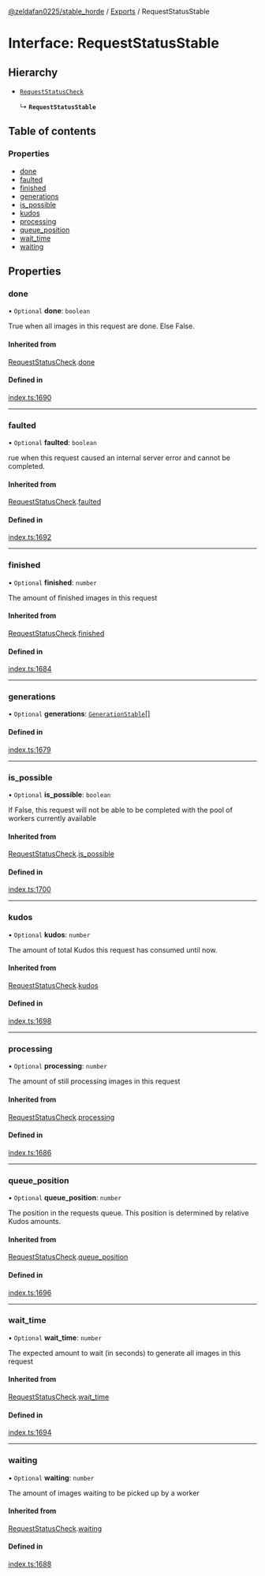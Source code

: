 [@zeldafan0225/stable_horde](../README.md) / [Exports](../modules.md) / RequestStatusStable

# Interface: RequestStatusStable

## Hierarchy

- [`RequestStatusCheck`](RequestStatusCheck.md)

  ↳ **`RequestStatusStable`**

## Table of contents

### Properties

- [done](RequestStatusStable.md#done)
- [faulted](RequestStatusStable.md#faulted)
- [finished](RequestStatusStable.md#finished)
- [generations](RequestStatusStable.md#generations)
- [is\_possible](RequestStatusStable.md#is_possible)
- [kudos](RequestStatusStable.md#kudos)
- [processing](RequestStatusStable.md#processing)
- [queue\_position](RequestStatusStable.md#queue_position)
- [wait\_time](RequestStatusStable.md#wait_time)
- [waiting](RequestStatusStable.md#waiting)

## Properties

### done

• `Optional` **done**: `boolean`

True when all images in this request are done. Else False.

#### Inherited from

[RequestStatusCheck](RequestStatusCheck.md).[done](RequestStatusCheck.md#done)

#### Defined in

[index.ts:1690](https://github.com/ZeldaFan0225/stable_horde/blob/da4b9dc/index.ts#L1690)

___

### faulted

• `Optional` **faulted**: `boolean`

rue when this request caused an internal server error and cannot be completed.

#### Inherited from

[RequestStatusCheck](RequestStatusCheck.md).[faulted](RequestStatusCheck.md#faulted)

#### Defined in

[index.ts:1692](https://github.com/ZeldaFan0225/stable_horde/blob/da4b9dc/index.ts#L1692)

___

### finished

• `Optional` **finished**: `number`

The amount of finished images in this request

#### Inherited from

[RequestStatusCheck](RequestStatusCheck.md).[finished](RequestStatusCheck.md#finished)

#### Defined in

[index.ts:1684](https://github.com/ZeldaFan0225/stable_horde/blob/da4b9dc/index.ts#L1684)

___

### generations

• `Optional` **generations**: [`GenerationStable`](GenerationStable.md)[]

#### Defined in

[index.ts:1679](https://github.com/ZeldaFan0225/stable_horde/blob/da4b9dc/index.ts#L1679)

___

### is\_possible

• `Optional` **is\_possible**: `boolean`

If False, this request will not be able to be completed with the pool of workers currently available

#### Inherited from

[RequestStatusCheck](RequestStatusCheck.md).[is_possible](RequestStatusCheck.md#is_possible)

#### Defined in

[index.ts:1700](https://github.com/ZeldaFan0225/stable_horde/blob/da4b9dc/index.ts#L1700)

___

### kudos

• `Optional` **kudos**: `number`

The amount of total Kudos this request has consumed until now.

#### Inherited from

[RequestStatusCheck](RequestStatusCheck.md).[kudos](RequestStatusCheck.md#kudos)

#### Defined in

[index.ts:1698](https://github.com/ZeldaFan0225/stable_horde/blob/da4b9dc/index.ts#L1698)

___

### processing

• `Optional` **processing**: `number`

The amount of still processing images in this request

#### Inherited from

[RequestStatusCheck](RequestStatusCheck.md).[processing](RequestStatusCheck.md#processing)

#### Defined in

[index.ts:1686](https://github.com/ZeldaFan0225/stable_horde/blob/da4b9dc/index.ts#L1686)

___

### queue\_position

• `Optional` **queue\_position**: `number`

The position in the requests queue. This position is determined by relative Kudos amounts.

#### Inherited from

[RequestStatusCheck](RequestStatusCheck.md).[queue_position](RequestStatusCheck.md#queue_position)

#### Defined in

[index.ts:1696](https://github.com/ZeldaFan0225/stable_horde/blob/da4b9dc/index.ts#L1696)

___

### wait\_time

• `Optional` **wait\_time**: `number`

The expected amount to wait (in seconds) to generate all images in this request

#### Inherited from

[RequestStatusCheck](RequestStatusCheck.md).[wait_time](RequestStatusCheck.md#wait_time)

#### Defined in

[index.ts:1694](https://github.com/ZeldaFan0225/stable_horde/blob/da4b9dc/index.ts#L1694)

___

### waiting

• `Optional` **waiting**: `number`

The amount of images waiting to be picked up by a worker

#### Inherited from

[RequestStatusCheck](RequestStatusCheck.md).[waiting](RequestStatusCheck.md#waiting)

#### Defined in

[index.ts:1688](https://github.com/ZeldaFan0225/stable_horde/blob/da4b9dc/index.ts#L1688)
